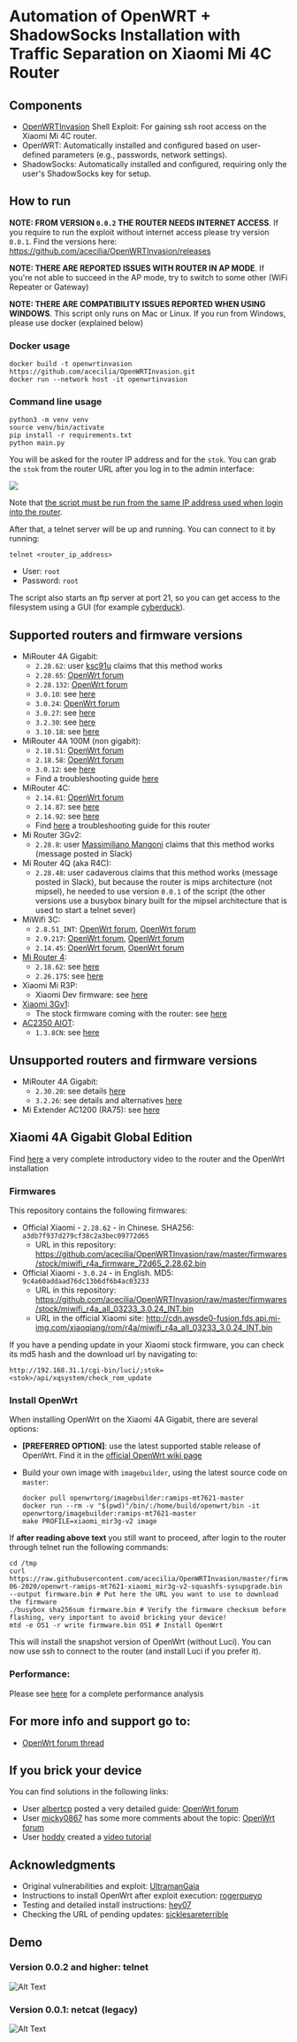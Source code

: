 # Automation of OpenWRT + ShadowSocks Installation with Traffic Separation on Xiaomi Mi 4C Router

## Components

- [OpenWRTInvasion](https://github.com/acecilia/OpenWRTInvasion/) Shell Exploit: For gaining ssh root access on the
  Xiaomi
  Mi 4C router.
- OpenWRT: Automatically installed and configured based on user-defined parameters (e.g., passwords, network settings).
- ShadowSocks: Automatically installed and configured, requiring only the user's ShadowSocks key for setup.

## How to run

**NOTE: FROM VERSION `0.0.2` THE ROUTER NEEDS INTERNET ACCESS**. If you require to run the exploit without internet
access please try version `0.0.1`. Find the versions here: https://github.com/acecilia/OpenWRTInvasion/releases

**NOTE: THERE ARE REPORTED ISSUES WITH ROUTER IN AP MODE**. If you're not able to succeed in the AP mode, try to switch
to some other (WiFi Repeater or Gateway)

**NOTE: THERE ARE COMPATIBILITY ISSUES REPORTED WHEN USING WINDOWS**. This script only runs on Mac or Linux. If you run
from Windows, please use docker (explained below)

### Docker usage

```console
docker build -t openwrtinvasion https://github.com/acecilia/OpenWRTInvasion.git
docker run --network host -it openwrtinvasion
```

### Command line usage

```shell
python3 -m venv venv
source venv/bin/activate
pip install -r requirements.txt
python main.py
```

You will be asked for the router IP address and for the `stok`. You can grab the `stok` from the router URL after you
log in to the admin interface:

![](readme/readme-001.png)

Note
that [the script must be run from the same IP address used when login into the router](https://github.com/acecilia/OpenWRTInvasion/issues/97).

After that, a telnet server will be up and running. You can connect to it by running:

```
telnet <router_ip_address>
```

* User: `root`
* Password: `root`

The script also starts an ftp server at port 21, so you can get access to the filesystem using a GUI (for
example [cyberduck](https://cyberduck.io)).

## Supported routers and firmware versions

* MiRouter 4A Gigabit:
    * `2.28.62`: user [ksc91u](https://forum.openwrt.org/u/ksc91u) claims that this method works
    * `2.28.65`: [OpenWrt forum](https://forum.openwrt.org/t/xiaomi-mi-router-4a-gigabit-edition-r4ag-r4a-gigabit-fully-supported-but-requires-overwriting-spi-flash-with-programmer/36685/359)
    * `2.28.132`: [OpenWrt forum](https://forum.openwrt.org/t/xiaomi-mi-router-4a-gigabit-edition-r4ag-r4a-gigabit-fully-supported-but-requires-overwriting-spi-flash-with-programmer/36685/359)
    * `3.0.10`: see [here](https://github.com/acecilia/OpenWRTInvasion/issues/145)
    * `3.0.24`: [OpenWrt forum](https://forum.openwrt.org/t/xiaomi-mi-router-4a-gigabit-edition-r4ag-r4a-gigabit-fully-supported-and-flashable-with-openwrtinvasion/36685/1135)
    * `3.0.27`: see [here](https://github.com/acecilia/OpenWRTInvasion/issues/156)
    * `3.2.30`: see [here](https://github.com/acecilia/OpenWRTInvasion/issues/160)
    * `3.10.18`: see [here](https://github.com/acecilia/OpenWRTInvasion/issues/150)
* MiRouter 4A 100M (non gigabit):
    * `2.18.51`: [OpenWrt forum](https://forum.openwrt.org/t/xiaomi-mi-router-4a-gigabit-edition-r4ag-r4a-gigabit-fully-supported-but-requires-overwriting-spi-flash-with-programmer/36685/372)
    * `2.18.58`: [OpenWrt forum](https://forum.openwrt.org/t/xiaomi-mi-router-4a-gigabit-edition-r4ag-r4a-gigabit-fully-supported-but-requires-overwriting-spi-flash-with-programmer/36685/373)
    * `3.0.12`: see [here](https://github.com/acecilia/OpenWRTInvasion/issues/165)
    * Find a troubleshooting guide [here](https://github.com/acecilia/OpenWRTInvasion/issues/92)
* MiRouter 4C:
    * `2.14.81`: [OpenWrt forum](https://forum.openwrt.org/t/support-for-xiaomi-mi-router-4c-r4cm/36418/31)
    * `2.14.87`: see [here](https://github.com/acecilia/OpenWRTInvasion/issues/73)
    * `2.14.92`: see [here](https://github.com/acecilia/OpenWRTInvasion/issues/162)
    * Find [here](https://github.com/acecilia/OpenWRTInvasion/issues/89) a troubleshooting guide for this router
* Mi Router 3Gv2:
    * `2.28.8`: user [Massimiliano Mangoni](massimiliano.mangoni@gmail.com) claims that this method works (message
      posted in Slack)
* Mi Router 4Q (aka R4C):
    * `2.28.48`: user cadaverous claims that this method works (message posted in Slack), but because the router is mips
      architecture (not mipsel), he needed to use version `0.0.1` of the script (the other versions use a busybox binary
      built for the mipsel architecture that is used to start a telnet sever)
* MiWifi 3C:
    * `2.8.51_INT`: [OpenWrt forum](https://forum.openwrt.org/t/support-for-xiaomi-miwifi-3c/11643/23), [OpenWrt forum](https://forum.openwrt.org/t/support-for-xiaomi-miwifi-3c/11643/17)
    * `2.9.217`: [OpenWrt forum](https://forum.openwrt.org/t/support-for-xiaomi-miwifi-3c/11643/23), [OpenWrt forum](https://forum.openwrt.org/t/support-for-xiaomi-miwifi-3c/11643/17)
    * `2.14.45`: [OpenWrt forum](https://forum.openwrt.org/t/support-for-xiaomi-miwifi-3c/11643/23), [OpenWrt forum](https://forum.openwrt.org/t/support-for-xiaomi-miwifi-3c/11643/17)
* [Mi Router 4](https://www.mi.com/miwifi4):
    * `2.18.62`: see [here](https://github.com/acecilia/OpenWRTInvasion/issues/73)
    * `2.26.175`: see [here](https://github.com/acecilia/OpenWRTInvasion/issues/21#issuecomment-748619870)
* Xiaomi Mi R3P:
    * Xiaomi Dev firmware: see [here](https://github.com/acecilia/OpenWRTInvasion/issues/58)
* [Xiaomi 3Gv1](https://openwrt.org/toh/hwdata/xiaomi/xiaomi_miwifi_3g):
    * The stock firmware coming with the router:
      see [here](https://github.com/acecilia/OpenWRTInvasion/issues/68#issue-814768067)
* [AC2350 AIOT](https://www.mi.com/global/mi-aiot-router-ac2350/):
    * `1.3.8CN`: see [here](https://github.com/acecilia/OpenWRTInvasion/issues/46#issuecomment-774784301)

## Unsupported routers and firmware versions

* MiRouter 4A Gigabit:
    * `2.30.20`: see details [here](https://github.com/acecilia/OpenWRTInvasion/issues/141)
    * `3.2.26`: see details and alternatives [here](https://github.com/acecilia/OpenWRTInvasion/issues/140)
* Mi Extender AC1200 (RA75): see [here](https://github.com/acecilia/OpenWRTInvasion/issues/159)

## Xiaomi 4A Gigabit Global Edition

Find [here](https://www.youtube.com/watch?v=a4fDwG3aEb8) a very complete introductory video to the router and the
OpenWrt installation

### Firmwares

This repository contains the following firmwares:

* Official Xiaomi - `2.28.62` - in Chinese. SHA256: `a3db7f937d279cf38c2a3bec09772d65`
    * URL in this
      repository: https://github.com/acecilia/OpenWRTInvasion/raw/master/firmwares/stock/miwifi_r4a_firmware_72d65_2.28.62.bin
* Official Xiaomi - `3.0.24` - in English. MD5: `9c4a60addaad76dc13b6df6b4ac03233`
    * URL in this
      repository: https://github.com/acecilia/OpenWRTInvasion/raw/master/firmwares/stock/miwifi_r4a_all_03233_3.0.24_INT.bin
    * URL in the official Xiaomi
      site: http://cdn.awsde0-fusion.fds.api.mi-img.com/xiaoqiang/rom/r4a/miwifi_r4a_all_03233_3.0.24_INT.bin

If you have a pending update in your Xiaomi stock firmware, you can check its md5 hash and the download url by
navigating to:

```
http://192.168.31.1/cgi-bin/luci/;stok=<stok>/api/xqsystem/check_rom_update
```

### Install OpenWrt

When installing OpenWrt on the Xiaomi 4A Gigabit, there are several options:

* **[PREFERRED OPTION]**: use the latest supported stable release of OpenWrt. Find it in
  the [official OpenWrt wiki page](https://openwrt.org/inbox/toh/xiaomi/xiaomi_mi_router_4a_gigabit_edition)

* Build your own image with `imagebuilder`, using the latest source code on `master`:

  ```
  docker pull openwrtorg/imagebuilder:ramips-mt7621-master
  docker run --rm -v "$(pwd)"/bin/:/home/build/openwrt/bin -it openwrtorg/imagebuilder:ramips-mt7621-master
  make PROFILE=xiaomi_mir3g-v2 image
  ```

If **after reading above text** you still want to proceed, after login to the router through telnet run the following
commands:

```shell
cd /tmp
curl https://raw.githubusercontent.com/acecilia/OpenWRTInvasion/master/firmwares/OpenWrt/06-06-2020/openwrt-ramips-mt7621-xiaomi_mir3g-v2-squashfs-sysupgrade.bin --output firmware.bin # Put here the URL you want to use to download the firmware
./busybox sha256sum firmware.bin # Verify the firmware checksum before flashing, very important to avoid bricking your device!
mtd -e OS1 -r write firmware.bin OS1 # Install OpenWrt
```

This will install the snapshot version of OpenWrt (without Luci). You can now use ssh to connect to the router (and
install Luci if you prefer it).

### Performance:

Please see [here](https://www.youtube.com/watch?v=a4fDwG3aEb8) for a complete performance analysis

## For more info and support go to:

* [OpenWrt forum thread](https://forum.openwrt.org/t/xiaomi-mi-router-4a-gigabit-edition-r4ag-r4a-gigabit-fully-supported-but-requires-overwriting-spi-flash-with-programmer/36685)

## If you brick your device

You can find solutions in the following links:

* User [albertcp](https://forum.openwrt.org/u/albertcp) posted a very detailed
  guide: [OpenWrt forum](https://forum.openwrt.org/t/xiaomi-mi-router-4a-gigabit-edition-r4ag-r4a-gigabit-fully-supported-but-requires-overwriting-spi-flash-with-programmer/36685/402)
* User [micky0867](https://forum.openwrt.org/u/micky0867) has some more comments about the
  topic: [OpenWrt forum](https://forum.openwrt.org/t/xiaomi-mi-router-4a-gigabit-edition-r4ag-r4a-gigabit-fully-supported-but-requires-overwriting-spi-flash-with-programmer/36685/391)
* User [hoddy](https://forum.openwrt.org/u/hoddy) created a [video tutorial](https://youtu.be/SLbkce-M2nE)

## Acknowledgments

* Original vulnerabilities and
  exploit: [UltramanGaia](https://github.com/UltramanGaia/Xiaomi_Mi_WiFi_R3G_Vulnerability_POC)
* Instructions to install OpenWrt after exploit
  execution: [rogerpueyo](https://forum.openwrt.org/t/xiaomi-mi-router-4a-gigabit-edition-r4ag-r4a-gigabit-fully-supported-but-requires-overwriting-spi-flash-with-programmer/36685/21)
* Testing and detailed install
  instructions: [hey07](https://forum.openwrt.org/t/xiaomi-mi-router-4a-gigabit-edition-r4ag-r4a-gigabit-fully-supported-but-requires-overwriting-spi-flash-with-programmer/36685/349)
* Checking the URL of pending
  updates: [sicklesareterrible](https://forum.openwrt.org/t/xiaomi-mi-router-4a-gigabit-edition-r4ag-r4a-gigabit-fully-supported-and-flashable-with-openwrtinvasion/36685/1114?u=acecilia)

## Demo

### Version 0.0.2 and higher: telnet

![Alt Text](readme/exploit-002.gif)

### Version 0.0.1: netcat (legacy)

![Alt Text](readme/exploit-001.gif)
